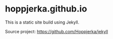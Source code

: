 # hoppjerka.github.io

This is a static site build using Jekyll. 

Source project: https://github.com/Hoppjerka/jekyll
